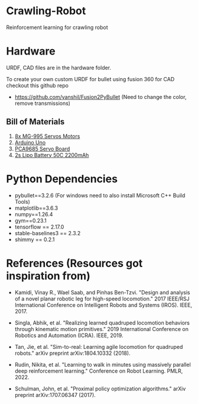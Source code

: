 # Crawling-Robot

 Reinforcement learning for crawling robot

 # Hardware

 URDF, CAD files are in the hardware folder.

 To create your own custom URDF for bullet using fusion 360 for CAD checkout this github repo

 * https://github.com/yanshil/Fusion2PyBullet (Need to change the color, remove transmissions)

 ## Bill of Materials
 
 1. [8x MG-995 Servos Motors](https://www.amazon.com/Control-Angle180-Digital-Torque-Helicopter/dp/B07NQJ1VZ2)
 2. [Arduino Uno](https://www.amazon.com/Arduino-A000066-ARDUINO-UNO-R3/dp/B008GRTSV6)
 3. [PCA9685 Servo Board](https://www.amazon.com/HiLetgo-PCA9685-Channel-12-Bit-Arduino/dp/B07BRS249H)
 4. [2s Lipo Battery 50C 2200mAh](https://www.amazon.com/gp/product/B07L6BVRDG)

# Python Dependencies

* pybullet==3.2.6 (For windows need to also install Microsoft C++ Build Tools)
* matplotlib==3.6.3
* numpy==1.26.4
* gym==0.23.1
* tensorflow == 2.17.0
* stable-baselines3 == 2.3.2
* shimmy == 0.2.1

# References (Resources got inspiration from)

* Kamidi, Vinay R., Wael Saab, and Pinhas Ben-Tzvi. "Design and analysis of a novel planar robotic leg for high-speed locomotion." 2017 IEEE/RSJ International Conference on Intelligent Robots and Systems (IROS). IEEE, 2017.

* Singla, Abhik, et al. "Realizing learned quadruped locomotion behaviors through kinematic motion primitives." 2019 International Conference on Robotics and Automation (ICRA). IEEE, 2019.

* Tan, Jie, et al. "Sim-to-real: Learning agile locomotion for quadruped robots." arXiv preprint arXiv:1804.10332 (2018).

* Rudin, Nikita, et al. "Learning to walk in minutes using massively parallel deep reinforcement learning." Conference on Robot Learning. PMLR, 2022.

* Schulman, John, et al. "Proximal policy optimization algorithms." arXiv preprint arXiv:1707.06347 (2017).

